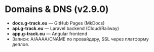 # Domains & DNS (v2.9.0)

- **docs.g-track.eu** — GitHub Pages (MkDocs)
- **api.g-track.eu** — Laravel backend (Cloud/Railway)
- **app.g-track.eu** — Angular frontend
- Записи: A/AAAA/CNAME по провайдеру, SSL через платформу деплоя.

